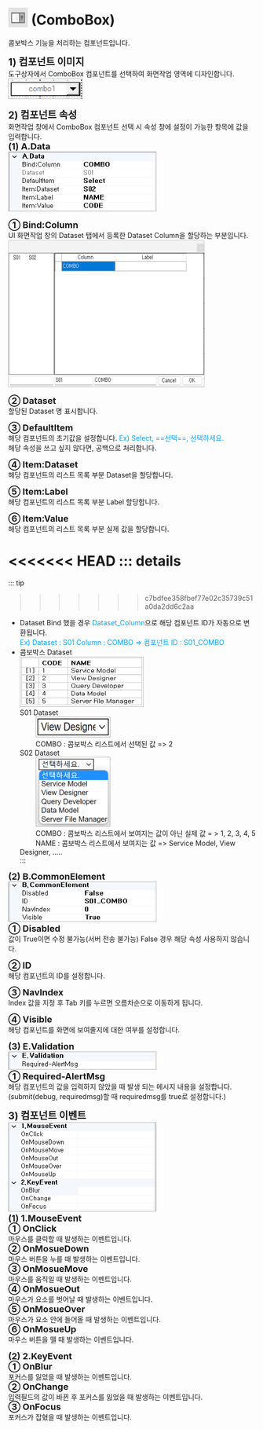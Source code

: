 # <img src="../../.vuepress/public/documentation/view-designer/Structure/Tool_Box/ComboBox.png" style="position: relative;top: 5px;" width="40" height="40"> (ComboBox)
콤보박스 기능을 처리하는 컴포넌트입니다. 

<b style="font-size: 20px"> 1) 컴포넌트 이미지 </b> <br/>
도구상자에서 ComboBox 컴포넌트를 선택하여 화면작업 영역에 디자인합니다. <br/>
<img src="../../.vuepress/public/documentation/view-designer/ComboBox/ComboBox_Image.png" style="border: 1px solid #bbb;" width="150" height="40"> <br/>

<b style="font-size: 20px"> 2) 컴포넌트 속성 </b> <br/>
화면작업 창에서 ComboBox 컴포넌트 선택 시 속성 창에 설정이 가능한 항목에 값을 입력합니다. <br/>
<b style="font-size: 18px"> (1) A.Data </b> <br/>
<img src="../../.vuepress/public/documentation/view-designer/ComboBox/ComboBox_Data.png"  style="border: 1px solid #bbb;" width="300" height="120"/> 

<b style="font-size: 18px"> ① Bind:Column </b> <br/>
UI 화면작업 창의 Dataset 탭에서 등록한 Dataset Column을 할당하는 부분입니다. <br/>
<img src="../../.vuepress/public/documentation/view-designer/ComboBox/ComboBox_Bind_Column.png"  width="400" height="300"/> 

<b style="font-size: 18px"> ② Dataset </b> <br/>
할당된 Dataset 명 표시합니다. <br/>

<b style="font-size: 18px"> ③ DefaultItem </b> <br/>
해당 컴포넌트의 초기값을 설정합니다.  <span style="color: #00a4ff;">Ex) Select, ==선택==, 선택하세요. </span> <br/>
해당 속성을 쓰고 싶지 않다면, 공백으로 처리합니다.

<b style="font-size: 18px"> ④ Item:Dataset </b> <br/>
해당 컴포넌트의 리스트 목록 부분 Dataset을 할당합니다.

<b style="font-size: 18px"> ⑤ Item:Label </b> <br/>
해당 컴포넌트의 리스트 목록 부분 Label 할당합니다.

<b style="font-size: 18px"> ⑥ Item:Value </b> <br/>
해당 컴포넌트의 리스트 목록 부분 실제 값을 할당합니다.

<!-- Remark -->
<<<<<<< HEAD
::: details <Badge type="tip" text="Remark" vertical="middle" /> 
=======
::: tip <Badge type="tip" text="Remark" vertical="middle" /> 
>>>>>>> c7bdfee358fbef77e02c35739c51a0da2dd6c2aa
- Dataset Bind 했을 경우 <span style="color: #00a4ff;">Dataset_Column</span>으로 해당 컴포넌트 ID가 자동으로 변환됩니다. <br/>
<span style="color: #00a4ff;">Ex) Dataset : S01     Column : COMBO  ⇒ 컴포넌트 ID : S01_COMBO </span>
-  콤보박스 Dataset <br/>
<img src="../../.vuepress/public/documentation/view-designer/ComboBox/ComboBox_Item_Value_remark(1).png"  style="border: 1px solid #bbb;" width="250" height="100"/> <br/>
S01 Dataset <br/>
&emsp;&emsp; <img src="../../.vuepress/public/documentation/view-designer/ComboBox/ComboBox_Item_Value_remark(2).png"  style="border: 1px solid #bbb;" width="150" height="40"/> <br/>
&emsp;&emsp; COMBO : 콤보박스 리스트에서 선택된 값 => 2 <br/>
S02 Dataset <br/>
&emsp;&emsp; <img src="../../.vuepress/public/documentation/view-designer/ComboBox/ComboBox_Item_Value_remark(3).png"  style="border: 1px solid #bbb;" width="150" height="140"/> <br/>
&emsp;&emsp; COMBO : 콤보박스 리스트에서 보여지는 값이 아닌 실제 값 = > 1, 2, 3, 4, 5 <br/>
&emsp;&emsp; NAME : 콤보박스 리스트에서 보여지는 값 => Service Model, View Designer, ..... <br/>
:::
<!-- -->

<b style="font-size: 18px"> (2) B.CommonElement </b> <br/>
<img src="../../.vuepress/public/documentation/view-designer/ComboBox/ComboBox_CommonElement.png"  style="border: 1px solid #bbb;" width="300" height="80"/> <br/>
<b style="font-size: 18px"> ① Disabled </b> <br/>
값이 True이면 수정 불가능(서버 전송 불가능) False 경우 해당 속성 사용하지 않습니다. 

<b style="font-size: 18px"> ② ID </b> <br/>
해당 컴포넌트의 ID를 설정합니다.  

<b style="font-size: 18px"> ③ NavIndex </b> <br/>
Index 값을 지정 후 Tab 키를 누르면 오름차순으로 이동하게 됩니다. 

<b style="font-size: 18px"> ④ Visible </b> <br/>
해당 컴포넌트를 화면에 보여줄지에 대한 여부를 설정합니다.

<b style="font-size: 18px"> (3) E.Validation </b> <br/>
<img src="../../.vuepress/public/documentation/view-designer/Secret/Secret_Validation.png"  style="border: 1px solid #bbb;" width="300" height="35"/> <br/> 
<b style="font-size: 18px"> ① Required-AlertMsg </b> <br/>
해당 컴포넌트의 값을 입력하지 않았을 때 발생 되는 메시지 내용을 설정합니다. (submit(debug, requiredmsg)할 때 requiredmsg를 true로 설정합니다.)

<b style="font-size: 20px"> 3) 컴포넌트 이벤트 </b> <br/>
<img src="../../.vuepress/public/documentation/view-designer/ComboBox/ComboBox_Event.png"  style="border: 1px solid #bbb;" width="300" height="180"/> <br/> 
<b style="font-size: 18px"> (1) 1.MouseEvent </b> <br/>
<b style="font-size: 18px"> ① OnClick </b> <br/>
마우스를 클릭할 때 발생하는 이벤트입니다. <br/>
<b style="font-size: 18px"> ② OnMosueDown </b> <br/>
마우스 버튼을 누를 때 발생하는 이벤트입니다. <br/>
<b style="font-size: 18px"> ③ OnMosueMove </b> <br/>
마우스를 움직일 때 발생하는 이벤트입니다. <br/>
<b style="font-size: 18px"> ④ OnMosueOut </b> <br/>
마우스가 요소를 벗어날 때 발생하는 이벤트입니다. <br/>
<b style="font-size: 18px"> ⑤ OnMosueOver </b> <br/>
마우스가 요소 안에 들어올 때 발생하는 이벤트입니다. <br/>
<b style="font-size: 18px"> ⑥ OnMosueUp </b> <br/>
마우스 버튼을 뗄 때 발생하는 이벤트입니다. <br/>

<b style="font-size: 18px"> (2) 2.KeyEvent </b> <br/>
<b style="font-size: 18px"> ① OnBlur </b> <br/>
포커스를 잃었을 때 발생하는 이벤트입니다. <br/>
<b style="font-size: 18px"> ② OnChange  </b> <br/>
입력필드의 값이 바뀐 후 포커스를 잃었을 때 발생하는 이벤트입니다. <br/>
<b style="font-size: 18px"> ③ OnFocus </b> <br/>
포커스가 잡혔을 때 발생하는 이벤트입니다. <br/>
